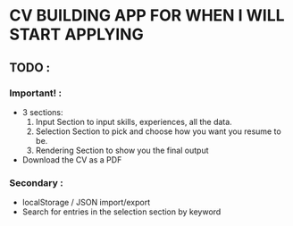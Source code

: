 # CV BUILDING APP FOR WHEN I WILL START APPLYING

## TODO :

### Important! :

- 3 sections:
  1. Input Section to input skills, experiences, all the data.
  2. Selection Section to pick and choose how you want you resume to be.
  3. Rendering Section to show you the final output
- Download the CV as a PDF

### Secondary :

- localStorage / JSON import/export
- Search for entries in the selection section by keyword

